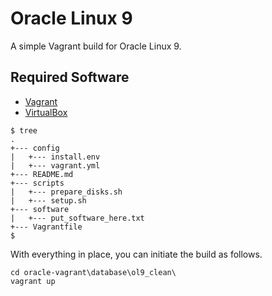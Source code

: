 # Oracle Linux 9

A simple Vagrant build for Oracle Linux 9.

## Required Software

* [Vagrant](https://www.vagrantup.com/downloads.html)
* [VirtualBox](https://www.virtualbox.org/wiki/Downloads)

```
$ tree
.
+--- config
|   +--- install.env
|   +--- vagrant.yml
+--- README.md
+--- scripts
|   +--- prepare_disks.sh
|   +--- setup.sh
+--- software
|   +--- put_software_here.txt
+--- Vagrantfile
$
```

With everything in place, you can initiate the build as follows.

```
cd oracle-vagrant\database\ol9_clean\
vagrant up
```
